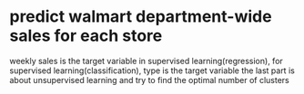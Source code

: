 # predict walmart department-wide sales for each store
weekly sales is the target variable in supervised learning(regression),
for supervised learning(classification), type is the target variable
the last part is about unsupervised learning and try to find the optimal number of clusters

